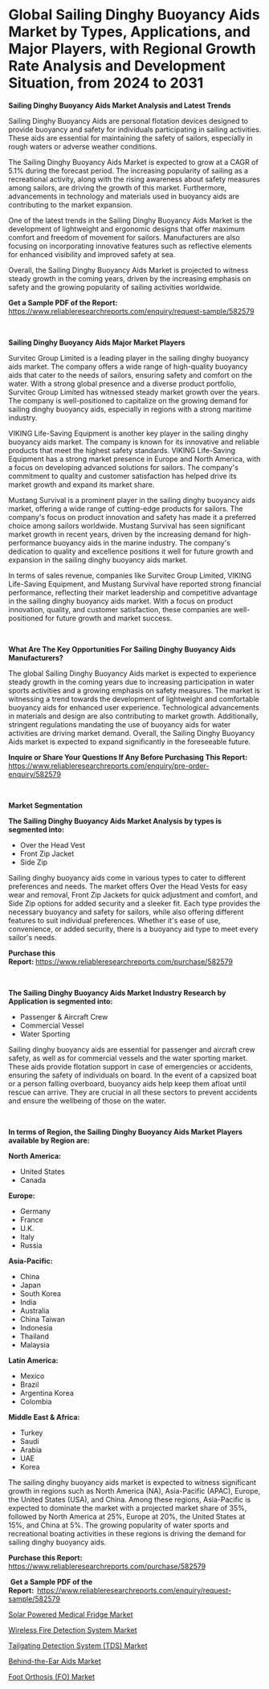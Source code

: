 <p><h1>Global Sailing Dinghy Buoyancy Aids Market by Types, Applications, and Major Players, with Regional Growth Rate Analysis and Development Situation, from 2024 to 2031</h1></p><p><strong>Sailing Dinghy Buoyancy Aids Market Analysis and Latest Trends</strong></p>
<p><p>Sailing Dinghy Buoyancy Aids are personal flotation devices designed to provide buoyancy and safety for individuals participating in sailing activities. These aids are essential for maintaining the safety of sailors, especially in rough waters or adverse weather conditions.</p><p>The Sailing Dinghy Buoyancy Aids Market is expected to grow at a CAGR of 5.1% during the forecast period. The increasing popularity of sailing as a recreational activity, along with the rising awareness about safety measures among sailors, are driving the growth of this market. Furthermore, advancements in technology and materials used in buoyancy aids are contributing to the market expansion.</p><p>One of the latest trends in the Sailing Dinghy Buoyancy Aids Market is the development of lightweight and ergonomic designs that offer maximum comfort and freedom of movement for sailors. Manufacturers are also focusing on incorporating innovative features such as reflective elements for enhanced visibility and improved safety at sea.</p><p>Overall, the Sailing Dinghy Buoyancy Aids Market is projected to witness steady growth in the coming years, driven by the increasing emphasis on safety and the growing popularity of sailing activities worldwide.</p></p>
<p><strong>Get a Sample PDF of the Report:&nbsp;</strong> <a href="https://www.reliableresearchreports.com/enquiry/request-sample/582579">https://www.reliableresearchreports.com/enquiry/request-sample/582579</a></p>
<p>&nbsp;</p>
<p><strong>Sailing Dinghy Buoyancy Aids Major Market Players</strong></p>
<p><p>Survitec Group Limited is a leading player in the sailing dinghy buoyancy aids market. The company offers a wide range of high-quality buoyancy aids that cater to the needs of sailors, ensuring safety and comfort on the water. With a strong global presence and a diverse product portfolio, Survitec Group Limited has witnessed steady market growth over the years. The company is well-positioned to capitalize on the growing demand for sailing dinghy buoyancy aids, especially in regions with a strong maritime industry.</p><p>VIKING Life-Saving Equipment is another key player in the sailing dinghy buoyancy aids market. The company is known for its innovative and reliable products that meet the highest safety standards. VIKING Life-Saving Equipment has a strong market presence in Europe and North America, with a focus on developing advanced solutions for sailors. The company's commitment to quality and customer satisfaction has helped drive its market growth and expand its market share.</p><p>Mustang Survival is a prominent player in the sailing dinghy buoyancy aids market, offering a wide range of cutting-edge products for sailors. The company's focus on product innovation and safety has made it a preferred choice among sailors worldwide. Mustang Survival has seen significant market growth in recent years, driven by the increasing demand for high-performance buoyancy aids in the marine industry. The company's dedication to quality and excellence positions it well for future growth and expansion in the sailing dinghy buoyancy aids market.</p><p>In terms of sales revenue, companies like Survitec Group Limited, VIKING Life-Saving Equipment, and Mustang Survival have reported strong financial performance, reflecting their market leadership and competitive advantage in the sailing dinghy buoyancy aids market. With a focus on product innovation, quality, and customer satisfaction, these companies are well-positioned for future growth and market success.</p></p>
<p>&nbsp;</p>
<p><strong>What Are The Key Opportunities For Sailing Dinghy Buoyancy Aids Manufacturers?</strong></p>
<p><p>The global Sailing Dinghy Buoyancy Aids market is expected to experience steady growth in the coming years due to increasing participation in water sports activities and a growing emphasis on safety measures. The market is witnessing a trend towards the development of lightweight and comfortable buoyancy aids for enhanced user experience. Technological advancements in materials and design are also contributing to market growth. Additionally, stringent regulations mandating the use of buoyancy aids for water activities are driving market demand. Overall, the Sailing Dinghy Buoyancy Aids market is expected to expand significantly in the foreseeable future.</p></p>
<p><strong>Inquire or Share Your Questions If Any Before Purchasing This Report:</strong> <a href="https://www.reliableresearchreports.com/enquiry/pre-order-enquiry/582579">https://www.reliableresearchreports.com/enquiry/pre-order-enquiry/582579</a></p>
<p>&nbsp;</p>
<p><strong>Market Segmentation</strong></p>
<p><strong>The Sailing Dinghy Buoyancy Aids Market Analysis by types is segmented into:</strong></p>
<p><ul><li>Over the Head Vest</li><li>Front Zip Jacket</li><li>Side Zip</li></ul></p>
<p><p>Sailing dinghy buoyancy aids come in various types to cater to different preferences and needs. The market offers Over the Head Vests for easy wear and removal, Front Zip Jackets for quick adjustment and comfort, and Side Zip options for added security and a sleeker fit. Each type provides the necessary buoyancy and safety for sailors, while also offering different features to suit individual preferences. Whether it's ease of use, convenience, or added security, there is a buoyancy aid type to meet every sailor's needs.</p></p>
<p><strong>Purchase this Report:&nbsp;</strong><a href="https://www.reliableresearchreports.com/purchase/582579">https://www.reliableresearchreports.com/purchase/582579</a></p>
<p>&nbsp;</p>
<p><strong>The Sailing Dinghy Buoyancy Aids Market Industry Research by Application is segmented into:</strong></p>
<p><ul><li>Passenger & Aircraft Crew</li><li>Commercial Vessel</li><li>Water Sporting</li></ul></p>
<p><p>Sailing dinghy buoyancy aids are essential for passenger and aircraft crew safety, as well as for commercial vessels and the water sporting market. These aids provide flotation support in case of emergencies or accidents, ensuring the safety of individuals on board. In the event of a capsized boat or a person falling overboard, buoyancy aids help keep them afloat until rescue can arrive. They are crucial in all these sectors to prevent accidents and ensure the wellbeing of those on the water.</p></p>
<p>&nbsp;</p>
<p><strong>In terms of Region, the Sailing Dinghy Buoyancy Aids Market Players available by Region are:</strong></p>
<p>
    <p> <strong> North America: </strong>
        <ul>
            <li>United States</li>
            <li>Canada</li>
        </ul>
        </p> 
    <p> <strong> Europe: </strong>
        <ul>
            <li>Germany</li>
            <li>France</li>
            <li>U.K.</li>
            <li>Italy</li>
            <li>Russia</li>
        </ul>
        </p> 
    <p> <strong> Asia-Pacific: </strong>
        <ul>
            <li>China</li>
            <li>Japan</li>
            <li>South Korea</li>
            <li>India</li>
            <li>Australia</li>
            <li>China Taiwan</li>
            <li>Indonesia</li>
            <li>Thailand</li>
            <li>Malaysia</li>
        </ul>
        </p> 
    <p> <strong> Latin America: </strong>
        <ul>
            <li>Mexico</li>
            <li>Brazil</li>
            <li>Argentina Korea</li>
            <li>Colombia</li>
        </ul>
        </p> 
    <p> <strong> Middle East & Africa: </strong>
        <ul>
            <li>Turkey</li>
            <li>Saudi</li>
            <li>Arabia</li>
            <li>UAE</li>
            <li>Korea</li>
        </ul>
    </p>
    </p>
<p><p>The sailing dinghy buoyancy aids market is expected to witness significant growth in regions such as North America (NA), Asia-Pacific (APAC), Europe, the United States (USA), and China. Among these regions, Asia-Pacific is expected to dominate the market with a projected market share of 35%, followed by North America at 25%, Europe at 20%, the United States at 15%, and China at 5%. The growing popularity of water sports and recreational boating activities in these regions is driving the demand for sailing dinghy buoyancy aids.</p></p>
<p><strong>Purchase this Report: </strong><a href="https://www.reliableresearchreports.com/purchase/582579">https://www.reliableresearchreports.com/purchase/582579</a></p>
<p>&nbsp;<strong>Get a Sample PDF of the Report:&nbsp;&nbsp;</strong><a href="https://www.reliableresearchreports.com/enquiry/request-sample/582579">https://www.reliableresearchreports.com/enquiry/request-sample/582579</a></p>
<p><strong></strong></p>
<p><p><a href="https://medium.com/@mariliehowe/solar-powered-medical-fridge-market-trends-forecast-and-competitive-analysis-to-2031-e16d6e9da5ef">Solar Powered Medical Fridge Market</a></p><p><a href="https://github.com/peachesmcdowel1/Market-Research-Report-List-1/blob/main/wireless-fire-detection-system-market.md">Wireless Fire Detection System Market</a></p><p><a href="https://issuu.com/reportprime-2/docs/tailgating-detection-system-tds-market-size-2030.p">Tailgating Detection System (TDS) Market</a></p><p><a href="https://medium.com/@mariliehowe/behind-the-ear-aids-market-research-report-its-history-and-forecast-2024-to-2031-1f8ca0634716">Behind-the-Ear Aids Market</a></p><p><a href="https://issuu.com/reportprime-2/docs/foot-orthosis-fo-market-size-2030.pptx">Foot Orthosis (FO) Market</a></p></p>